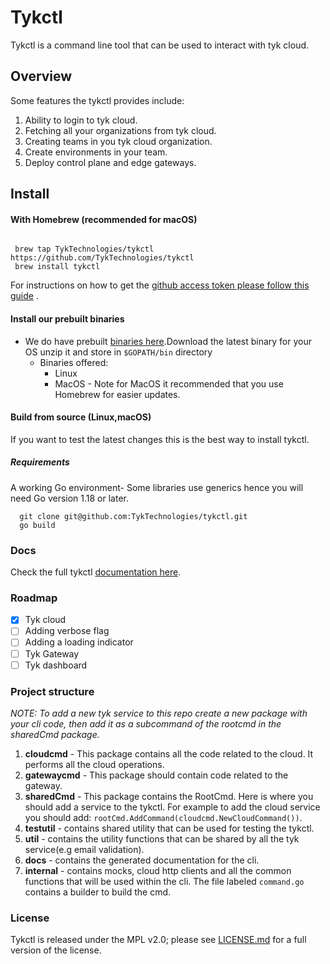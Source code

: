 # Tykctl

Tykctl is a command line tool that can be used to interact with tyk cloud.

## Overview

Some features the tykctl provides include:

1. Ability to login to tyk cloud.
2. Fetching all your organizations from tyk cloud.
3. Creating teams in you tyk cloud organization.
4. Create environments in your team.
5. Deploy control plane and edge gateways.

## Install

#### With Homebrew (recommended for macOS)

 ```shell
 
  brew tap TykTechnologies/tykctl https://github.com/TykTechnologies/tykctl
  brew install tykctl 
  ```

For instructions on how to get
the [github access token please follow this guide](https://docs.github.com/en/authentication/keeping-your-account-and-data-secure/creating-a-personal-access-token)
.

#### Install our prebuilt binaries

- We do have prebuilt [ binaries here](https://github.com/TykTechnologies/tykctl/releases).Download the latest binary
  for your OS unzip it and store in `$GOPATH/bin` directory
    - Binaries offered:
        - Linux
        - MacOS - Note for MacOS it recommended that you use Homebrew for easier updates.

#### Build from source (Linux,macOS)

If you want to test the latest changes this is the best way to install tykctl.

##### Requirements

A working Go environment- Some libraries use generics hence you will need Go version 1.18 or later.

   ```
     git clone git@github.com:TykTechnologies/tykctl.git
     go build 
  ```

### Docs

Check the full tykctl [documentation here](./docs/tykctl.md).

### Roadmap

- [x] Tyk cloud
- [ ] Adding verbose flag
- [ ] Adding a loading indicator
- [ ] Tyk Gateway
- [ ] Tyk dashboard

### Project structure

*NOTE: To add a new tyk service to this repo create a new package with your cli code, then add it as a subcommand of the
rootcmd in the sharedCmd package.*

1. **cloudcmd** - This package contains all the code related to the cloud. It performs all the cloud operations.
2. **gatewaycmd** - This package should contain code related to the gateway.
3. **sharedCmd** - This package contains the RootCmd. Here is where you should add a service to the tykctl. For example
   to add the cloud service you should add: `rootCmd.AddCommand(cloudcmd.NewCloudCommand())`.
4. **testutil** - contains shared utility that can be used for testing the tykctl.
5. **util** - contains the utility functions that can be shared by all the tyk service(e.g email validation).
6. **docs** - contains the generated documentation for the cli.
7. **internal** - contains mocks, cloud http clients and all the common functions that will be used within the cli. The
   file labeled `command.go` contains a builder to build the cmd.

### License

Tykctl is released under the MPL v2.0; please see [LICENSE.md](./LICENSE) for a full version of the license.
